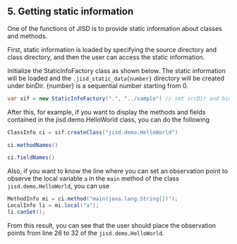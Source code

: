 ## 5. Getting static information
One of the functions of JISD is to provide static information about classes and methods.

First, static information is loaded by specifying the source directory and class directory, and then the user can access the static information.

Initialize the StaticInfoFactory class as shown below. The static information will be loaded and the `.jisd_static_data{number}` directory will be created under binDir. {number} is a sequential number starting from 0.



```java
var sif = new StaticInfoFactory(".", "../sample") // set srcDir and binDir
```

After this, for example, if you want to display the methods and fields contained in the jisd.demo.HelloWorld class, you can do the following


```java
ClassInfo ci = sif.createClass("jisd.demo.HelloWorld")
```


```java
ci.methodNames()
```


```java
ci.fieldNames()
```

Also, if you want to know the line where you can set an observation point to observe the local variable `a` in the `main` method of the class `jisd.demo.HelloWorld`, you can use


```java
MethodInfo mi = ci.method("main(java.lang.String[])");
LocalInfo li = mi.local("a");
li.canSet();
```

From this result, you can see that the user should place the observation points from line 26 to 32 of the `jisd.demo.HelloWorld`.

